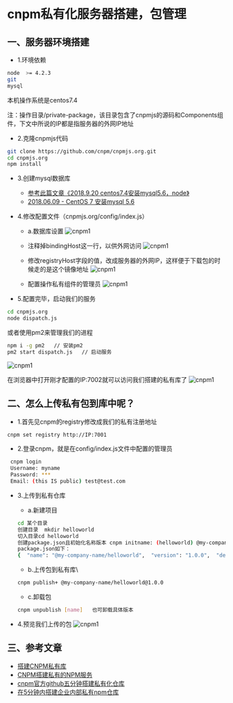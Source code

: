 # cnpm私有化服务器搭建，包管理

## 一、服务器环境搭建

- 1.环境依赖
```bash
node  >= 4.2.3
git
mysql
```
本机操作系统是centos7.4

注：操作目录/private-package，该目录包含了cnpmjs的源码和Components组件，下文中所说的IP都是指服务器的外网IP地址

- 2.克隆cnpmjs代码
```bash
git clone https://github.com/cnpm/cnpmjs.org.git
cd cnpmjs.org
npm install
```

- 3.创建mysql数据库
    - [参考此篇文章《2018.9.20 centos7.4安装mysql5.6，node》](http://note.youdao.com/noteshare?id=a9020742dd669f75da9bf2d7fb0c2020&sub=7D422DDB06C74C55A076E782E901DD2A)
    - [2018.06.09 - CentOS 7 安装mysql 5.6](https://blog.csdn.net/ba__lu/article/details/80631582)


- 4.修改配置文件（cnpmjs.org/config/index.js）
    - a.数据库设置
    ![cnpm1](/work/JS/cnpm/cnpm1.jpeg)

    - 注释掉bindingHost这一行，以供外网访问
    ![cnpm1](/work/JS/cnpm/cnpm2.jpeg)

    - 修改registryHost字段的值，改成服务器的外网IP，这样便于下载包的时候走的是这个镜像地址
    ![cnpm1](/work/JS/cnpm/cnpm3.jpeg)

    - 配置操作私有组件的管理员
    ![cnpm1](/work/JS/cnpm/cnpm4.jpeg)

- 5.配置完毕，启动我们的服务
```bash
cd cnpmjs.org
node dispatch.js
```
或者使用pm2来管理我们的进程
```bash
npm i -g pm2   // 安装pm2
pm2 start dispatch.js   // 启动服务
```
![cnpm1](/work/JS/cnpm/cnpm5.jpeg)

在浏览器中打开刚才配置的IP:7002就可以访问我们搭建的私有库了
![cnpm1](/work/JS/cnpm/cnpm6.jpeg)

## 二、怎么上传私有包到库中呢？

- 1.首先见cnpm的registry修改成我们的私有注册地址
```bash
cnpm set registry http://IP:7001
```

- 2.登录cnpm，就是在config/index.js文件中配置的管理员
```bash
 cnpm login
 Username: myname
 Password: ***
 Email: (this IS public) test@test.com
```

- 3.上传到私有仓库
    - a.新建项目
    ```bash
    cd 某个目录
    创建目录  mkdir helloworld
    切入目录cd helloworld
    创建package.json且初始化名称版本 cnpm initname: (helloworld) @my-company-name/helloworldversion: (1.0.0)
    package.json如下：
    {  "name": "@my-company-name/helloworld",  "version": "1.0.0",  "description": "my first scoped package",  "main": "index.js",  "scripts": {    "test": "echo \"Error: no test specified\" && exit 1"  },  "author": "",  "license": "ISC"}
    ```

    - b.上传包到私有库\
    ```bash
    cnpm publish+ @my-company-name/helloworld@1.0.0
    ```

    - c.卸载包
    ```bash
    cnpm unpublish [name]   也可卸载具体版本
    ```

- 4.预览我们上传的包
![cnpm1](/work/JS/cnpm/cnpm7.jpeg)



## 三、参考文章
- [搭建CNPM私有库](https://www.cnblogs.com/JimmyLuo/p/7079634.html——小蛇君)
- [CNPM搭建私有的NPM服务]( http://blog.fens.me/nodejs-cnpm-npm/——粉丝日志)
- [cnpm官方github五分钟搭建私有化仓库]( https://github.com/cnpm/cnpmjs.org/wiki/Deploy-a-private-npm-registry-in-5-minutes)
- [在5分钟内搭建企业内部私有npm仓库](https://github.com/jaywcjlove/handbook/blob/master/CentOS/%E5%9C%A85%E5%88%86%E9%92%9F%E5%86%85%E6%90%AD%E5%BB%BA%E4%BC%81%E4%B8%9A%E5%86%85%E9%83%A8%E7%A7%81%E6%9C%89npm%E4%BB%93%E5%BA%93.md)

